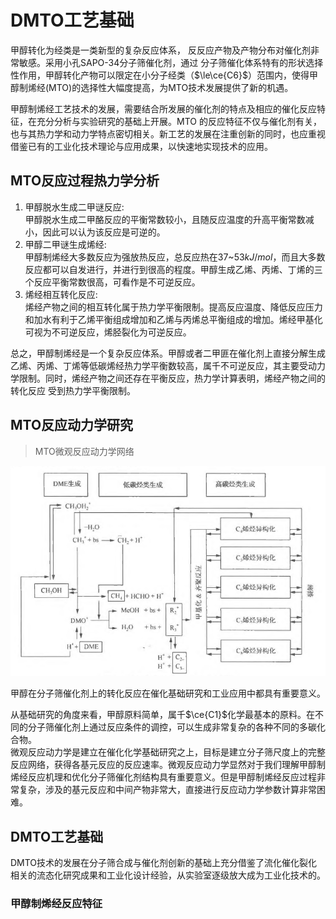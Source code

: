 # DMTO工艺基础

甲醇转化为经类是一类新型的复杂反应体系， 反反应产物及产物分布对催化剂非常敏感。采用小孔SAPO-34分子筛催化剂，通过
分子筛催化体系特有的形状选择性作用，甲醇转化产物可以限定在小分子经类（$\le\ce{C6}$）范围内，使得甲醇制烯经(MTO)的选择性大幅度提高，为MTO技术发展提供了新的机遇。       

甲醇制烯经工艺技术的发展，需要结合所发展的催化剂的特点及相应的催化反应特征，在充分分析与实验研究的基础上开展。MTO 的反应特征不仅与催化剂有关，也与其热力学和动力学特点密切相关。新工艺的发展在注重创新的同时，也应重视借鉴已有的工业化技术理论与应用成果，以快速地实现技术的应用。      

## MTO反应过程热力学分析

1. 甲醇脱水生成二甲谜反应:      
   甲醇脱水生成二甲酪反应的平衡常数较小，且随反应温度的升高平衡常数减小，因此可以认为该反应是可逆的。       
2. 甲醇二甲谜生成烯经:      
   甲醇制烯经大多数反应为强放热反应，总反应热在37~53$kJ/mol$，而且大多数反应都可以自发进行，并进行到很高的程度。甲醇生成乙烯、丙烯、丁烯的三个反应平衡常数很高，可看作是不可逆反应。    
3. 烯经相互转化反应:    
   烯经产物之间的相互转化属于热力学平衡限制。提高反应温度、降低反应压力和加水有利于乙烯平衡组成增加和乙烯与丙烯总平衡组成的增加。烯经甲基化可视为不可逆反应，烯胫裂化为可逆反应。   
   
总之，甲醇制烯经是一个复杂反应体系。甲醇或者二甲匪在催化剂上直接分解生成乙烯、丙烯、丁烯等低碳烯经热力学平衡数较高，属千不可逆反应，其主要受动力学限制。同时，烯经产物之间还存在平衡反应，热力学计算表明，烯经产物之间的转化反应
受到热力学平衡限制。    

## MTO反应动力学研究

> MTO微观反应动力学网络    

![MTO微观反应动力学网络](img\MTO微观反应动力学网络.PNG)     

甲醇在分子筛催化剂上的转化反应在催化基础研究和工业应用中都具有重要意义。    

从基础研究的角度来看，甲醇原料简单，属千$\ce{C1}$化学最基本的原料。在不同的分子筛催化剂上通过反应条件的调控，可以生成非常复杂的各种不同的多碳化合物。   
微观反应动力学是建立在催化化学基础研究之上，目标是建立分子筛尺度上的完整反应网络，获得各基元反应的反应速率。微观反应动力学显然对于我们理解甲醇制烯经反应机理和优化分子筛催化剂结构具有重要意义。但是甲醇制烯经反应过程非常复杂，涉及的基元反应和中间产物非常大，直接进行反应动力学参数计算非常困难。        


## DMTO工艺基础
DMTO技术的发展在分子筛合成与催化剂创新的基础上充分借鉴了流化催化裂化相关的流态化研究成果和工业化设计经验，从实验室逐级放大成为工业化技术的。    

### 甲醇制烯经反应特征




